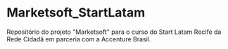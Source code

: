 # Marketsoft_StartLatam
Repositório do projeto "Marketsoft"  para o  curso do  Start Latam Recife da Rede Cidadã em parceria com a Accenture Brasil.
